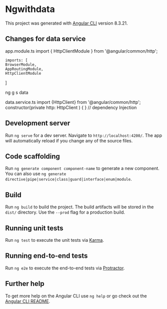 
# Ngwithdata

This project was generated with [Angular CLI](https://github.com/angular/angular-cli) version 8.3.21.


## Changes for data service
app.module.ts
	import { HttpClientModule } from '@angular/common/http';
	
	
	imports: [
    BrowserModule,
    AppRoutingModule,
    HttpClientModule  
  ]
  

  
  ng g s data
  
  
  
  data.service.ts
  import {HttpClient} from '@angular/common/http';
  constructor(private http: HttpClient ) { }  // dependency Injection


## Development server

Run `ng serve` for a dev server. Navigate to `http://localhost:4200/`. The app will automatically reload if you change any of the source files.

## Code scaffolding

Run `ng generate component component-name` to generate a new component. You can also use `ng generate directive|pipe|service|class|guard|interface|enum|module`.

## Build

Run `ng build` to build the project. The build artifacts will be stored in the `dist/` directory. Use the `--prod` flag for a production build.

## Running unit tests

Run `ng test` to execute the unit tests via [Karma](https://karma-runner.github.io).

## Running end-to-end tests

Run `ng e2e` to execute the end-to-end tests via [Protractor](http://www.protractortest.org/).

## Further help

To get more help on the Angular CLI use `ng help` or go check out the [Angular CLI README](https://github.com/angular/angular-cli/blob/master/README.md).
